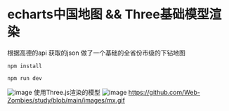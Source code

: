 # echarts中国地图 && Three基础模型渲染
根据高德的api 获取的json  做了一个基础的全省份市级的下钻地图

```
npm install
```

```
npm run dev
```
![image](https://cdn.jsdelivr.net/gh/Web-Zombies/study/images/map.gif)
使用Three.js渲染的模型
![image](https://cdn.jsdelivr.net/gh/Web-Zombies/study/images/mx.gif)
https://github.com/Web-Zombies/study/blob/main/images/mx.gif
